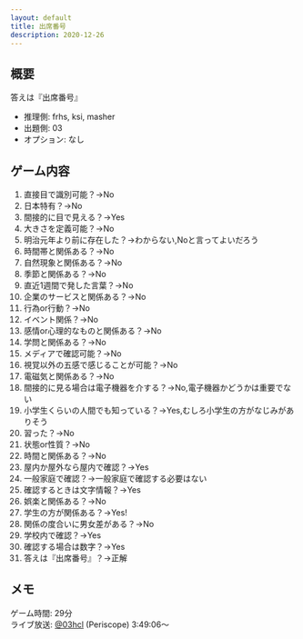 ```yaml
---
layout: default
title: 出席番号
description: 2020-12-26
---
```


## 概要

答えは『出席番号』

- 推理側: frhs, ksi, masher
- 出題側: 03
- オプション: なし

## ゲーム内容

1. 直接目で識別可能？→No
2. 日本特有？→No
3. 間接的に目で見える？→Yes
4. 大きさを定義可能？→No
5. 明治元年より前に存在した？→わからない,Noと言ってよいだろう
6. 時間帯と関係ある？→No
7. 自然現象と関係ある？→No
8. 季節と関係ある？→No
9. 直近1週間で発した言葉？→No
10. 企業のサービスと関係ある？→No
11. 行為or行動？→No
12. イベント関係？→No
13. 感情or心理的なものと関係ある？→No
14. 学問と関係ある？→No
15. メディアで確認可能？→No
16. 視覚以外の五感で感じることが可能？→No
17. 電磁気と関係ある？→No
18. 間接的に見る場合は電子機器を介する？→No,電子機器かどうかは重要でない
19. 小学生くらいの人間でも知っている？→Yes,むしろ小学生の方がなじみがありそう
20. 習った？→No
21. 状態or性質？→No
22. 時間と関係ある？→No
23. 屋内か屋外なら屋内で確認？→Yes
24. 一般家庭で確認？→一般家庭で確認する必要はない
25. 確認するときは文字情報？→Yes
26. 娯楽と関係ある？→No
27. 学生の方が関係ある？→Yes!
28. 関係の度合いに男女差がある？→No
29. 学校内で確認？→Yes
30. 確認する場合は数字？→Yes
31. 答えは『出席番号』？→正解

## メモ

ゲーム時間: 29分  
ライブ放送: [@03hcl](https://www.periscope.tv/03hcl/1PlKQPojpoXxE?t=3h49m6s) (Periscope) 3:49:06～
